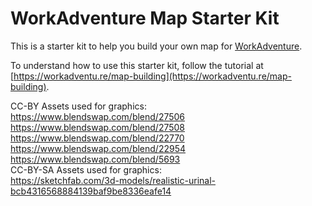 # WorkAdventure Map Starter Kit

This is a starter kit to help you build your own map for [WorkAdventure](https://workadventu.re).

To understand how to use this starter kit, follow the tutorial at [https://workadventu.re/map-building](https://workadventu.re/map-building).

CC-BY Assets used for graphics:<br/>
https://www.blendswap.com/blend/27506<br/>
https://www.blendswap.com/blend/27508<br/>
https://www.blendswap.com/blend/22770<br/>
https://www.blendswap.com/blend/22954<br/>
https://www.blendswap.com/blend/5693<br/>
CC-BY-SA Assets used for graphics:<br/>
https://sketchfab.com/3d-models/realistic-urinal-bcb4316568884139baf9be8336eafe14
